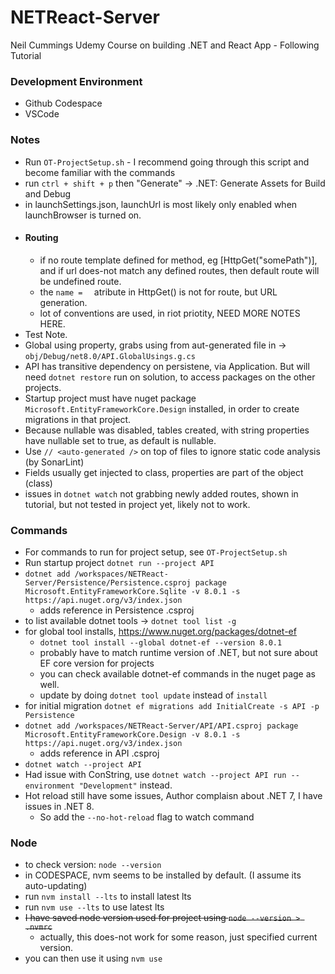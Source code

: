 # NETReact-Server

Neil Cummings Udemy Course on building .NET and React App - Following Tutorial

### Development Environment

- Github Codespace
- VSCode

### Notes

- Run `OT-ProjectSetup.sh` - I recommend going through this script and become familiar with the commands
- run `ctrl + shift + p` then "Generate" -> .NET: Generate Assets for Build and Debug
- in launchSettings.json, launchUrl is most likely only enabled when launchBrowser is turned on.
- #### Routing
  - if no route template defined for method, eg [HttpGet("somePath")], and if url does-not match any defined routes, then default route will be undefined route.
  - the `name =  ` atribute in HttpGet() is not for route, but URL generation.
  - lot of conventions are used, in riot priotity, NEED MORE NOTES HERE.
- Test Note.
- Global using property, grabs using from aut-generated file in -> `obj/Debug/net8.0/API.GlobalUsings.g.cs`
- API has transitive dependency on persistene, via Application. But will need `dotnet restore` run on solution, to access packages on the other projects.
- Startup project must have nuget package `Microsoft.EntityFrameworkCore.Design` installed, in order to create migrations in that project.
- Because nullable was disabled, tables created, with string properties have nullable set to true, as default is nullable.
- Use `// <auto-generated />` on top of files to ignore static code analysis (by SonarLint)
- Fields usually get injected to class, properties are part of the object (class)
- issues in `dotnet watch` not grabbing newly added routes, shown in tutorial, but not tested in project yet, likely not to work.

### Commands

- For commands to run for project setup, see `OT-ProjectSetup.sh`
- Run startup project `dotnet run --project API`
- `dotnet add /workspaces/NETReact-Server/Persistence/Persistence.csproj package Microsoft.EntityFrameworkCore.Sqlite -v 8.0.1 -s https://api.nuget.org/v3/index.json `
  - adds reference in Persistence .csproj
- to list available dotnet tools -> `dotnet tool list -g`
- for global tool installs, https://www.nuget.org/packages/dotnet-ef
  - `dotnet tool install --global dotnet-ef --version 8.0.1`
  - probably have to match runtime version of .NET, but not sure about EF core version for projects
  - you can check available dotnet-ef commands in the nuget page as well.
  - update by doing `dotnet tool update` instead of `install`
- for initial migration `dotnet ef migrations add InitialCreate -s API -p Persistence`
- `dotnet add /workspaces/NETReact-Server/API/API.csproj package Microsoft.EntityFrameworkCore.Design -v 8.0.1 -s https://api.nuget.org/v3/index.json`
  - adds reference in API .csproj
- `dotnet watch --project API`
- Had issue with ConString, use `dotnet watch --project API run --environment "Development"` instead.
- Hot reload still have some issues, Author complaisn about .NET 7, I have issues in .NET 8.
  - So add the `--no-hot-reload` flag to watch command

### Node

- to check version: `node --version`
- in CODESPACE, nvm seems to be installed by default. (I assume its auto-updating)
- run `nvm install --lts` to install latest lts
- run `nvm use --lts` to use latest lts
- <strike>I have saved node version used for project using `node --version > .nvmrc`</strike>
  - actually, this does-not work for some reason, just specified current version.
- you can then use it using `nvm use`
